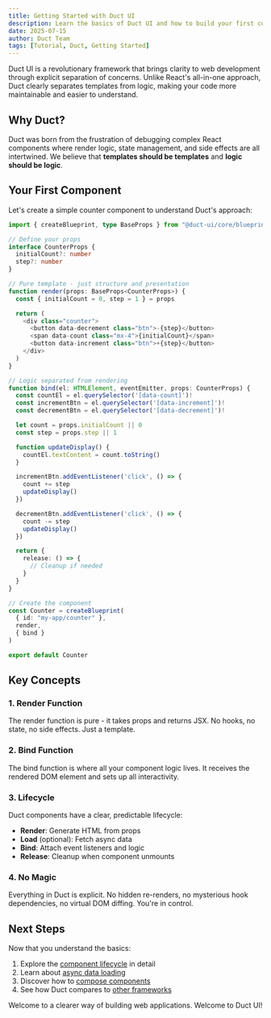 ```yaml
---
title: Getting Started with Duct UI
description: Learn the basics of Duct UI and how to build your first component with our unique template-logic separation approach
date: 2025-07-15
author: Duct Team
tags: [Tutorial, Duct, Getting Started]
---
```


Duct UI is a revolutionary framework that brings clarity to web development through explicit separation of concerns. Unlike React's all-in-one approach, Duct clearly separates templates from logic, making your code more maintainable and easier to understand.

## Why Duct?

Duct was born from the frustration of debugging complex React components where render logic, state management, and side effects are all intertwined. We believe that **templates should be templates** and **logic should be logic**.

## Your First Component

Let's create a simple counter component to understand Duct's approach:

```typescript
import { createBlueprint, type BaseProps } from "@duct-ui/core/blueprint"

// Define your props
interface CounterProps {
  initialCount?: number
  step?: number
}

// Pure template - just structure and presentation
function render(props: BaseProps<CounterProps>) {
  const { initialCount = 0, step = 1 } = props

  return (
    <div class="counter">
      <button data-decrement class="btn">-{step}</button>
      <span data-count class="mx-4">{initialCount}</span>
      <button data-increment class="btn">+{step}</button>
    </div>
  )
}

// Logic separated from rendering
function bind(el: HTMLElement, eventEmitter, props: CounterProps) {
  const countEl = el.querySelector('[data-count]')!
  const incrementBtn = el.querySelector('[data-increment]')!
  const decrementBtn = el.querySelector('[data-decrement]')!

  let count = props.initialCount || 0
  const step = props.step || 1

  function updateDisplay() {
    countEl.textContent = count.toString()
  }

  incrementBtn.addEventListener('click', () => {
    count += step
    updateDisplay()
  })

  decrementBtn.addEventListener('click', () => {
    count -= step
    updateDisplay()
  })

  return {
    release: () => {
      // Cleanup if needed
    }
  }
}

// Create the component
const Counter = createBlueprint(
  { id: "my-app/counter" },
  render,
  { bind }
)

export default Counter
```

## Key Concepts

### 1. **Render Function**
The render function is pure - it takes props and returns JSX. No hooks, no state, no side effects. Just a template.

### 2. **Bind Function**
The bind function is where all your component logic lives. It receives the rendered DOM element and sets up all interactivity.

### 3. **Lifecycle**
Duct components have a clear, predictable lifecycle:
- **Render**: Generate HTML from props
- **Load** (optional): Fetch async data
- **Bind**: Attach event listeners and logic
- **Release**: Cleanup when component unmounts

### 4. **No Magic**
Everything in Duct is explicit. No hidden re-renders, no mysterious hook dependencies, no virtual DOM diffing. You're in control.

## Next Steps

Now that you understand the basics:

1. Explore the [component lifecycle](/docs/building) in detail
2. Learn about [async data loading](/docs/building#async-loading)
3. Discover how to [compose components](/docs/composition)
4. See how Duct compares to [other frameworks](/docs/comparison)

Welcome to a clearer way of building web applications. Welcome to Duct UI!